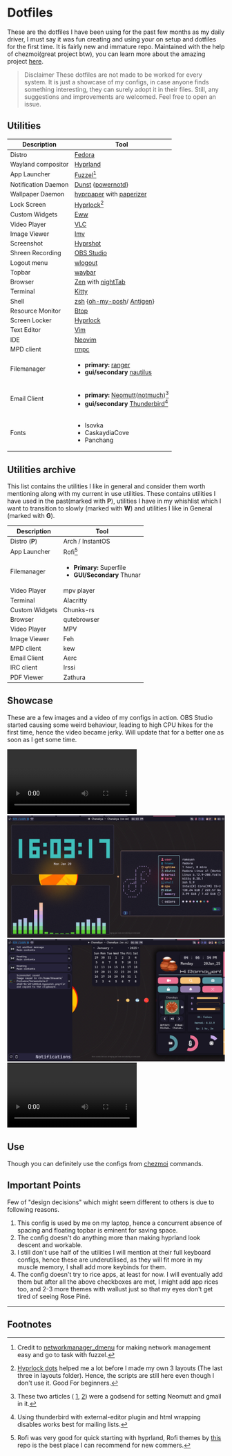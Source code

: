 # Dotfiles

These are the dotfiles I have been using for the past few months as my daily driver, I must say it was fun
creating and using your on setup and dotfiles for the first time. It is fairly new and
immature repo. Maintained with the help of chezmoi(great project btw), you can learn more about the amazing
project [here](https://www.chezmoi.io).
> Disclaimer
These dotfiles are not made to be worked for every system. It is just a showcase of my configs, in case
anyone finds something interesting, they can surely adopt it in their files. Still, any suggestions and
improvements are welcomed. Feel free to open an issue.

## Utilities

| Description   | Tool          |
| ------------- | ------------- |
| Distro        | [Fedora](https://fedoraproject.org/)       |
| Wayland compositor  |   [Hyprland](https://hyprland.org/) |
| App Launcher | [Fuzzel](https://codeberg.org/dnkl/fuzzel)[^1] |
| Notification Daemon| [Dunst](https://dunst-project.org/) {[powernotd](https://lib.rs/crates/powernotd)}|
| Wallpaper Daemon | [hyprpaper](https://wiki.hyprland.org/Hypr-Ecosystem/hyprpaper/) with [paperizer](https://gitlab.com/imn1/paperizer) |
| Lock Screen | [Hyprlock](https://wiki.hyprland.org/Hypr-Ecosystem/hyprlock/)[^2] |
| Custom Widgets | [Eww](https://github.com/elkowar/eww) |
| Video Player| [VLC](https://www.videolan.org/) |
| Image Viewer | [Imv](https://sr.ht/~exec64/imv/) |
| Screenshot| [Hyprshot](https://github.com/Gustash/Hyprshot) |
| Shreen Recording | [OBS Studio](https://obsproject.com/) |
| Logout menu | [wlogout](https://github.com/ArtsyMacaw/wlogout) |
| Topbar | [waybar](https://github.com/Alexays/Waybar/) |
|Browser | [Zen](https://zen-browser.app/) with [nightTab](https://addons.mozilla.org/en-US/firefox/addon/nighttab/?utm_source=addons.mozilla.org&utm_medium=referral&utm_content=collection)|
|Terminal | [Kitty](https://sw.kovidgoyal.net/kitty/)|
| Shell | [zsh](https://zsh.sourceforge.io/) {[oh-my-posh](https://ohmyposh.dev/)/ [Antigen](https://github.com/zsh-users/antigen)}|
| Resource Monitor| [Btop](https://github.com/aristocratos/btop)|
| Screen Locker | [Hyprlock](https://github.com/hyprwm/hyprlock) |
|Text Editor | [Vim](https://www.vim.org/) |
|IDE| [Neovim](https://neovim.io/) |
|MPD client| [rmpc](https://mierak.github.io/rmpc/) |
| Filemanager | <ul><li><b>primary:</b> [ranger](https://github.com/ranger/ranger) </li><li><b>gui/secondary</b> [nautilus](https://apps.gnome.org/Nautilus/) </li></ul> |
| Email Client | <ul><li><b>primary:</b> [Neomutt](https://neomutt.org/)([notmuch](https://notmuchmail.org/))[^3] </li><li><b>gui/secondary</b> [Thunderbird](https://www.thunderbird.net/en-US/)[^4]</li></ul> |
| Fonts | <ul><li>Isovka</li><li>CaskaydiaCove</li><li>Panchang</li></ul> |

## Utilities archive

This list contains the utilities I like in general and consider them worth
mentioning along with my current in use utilities. These contains utilities
I have used in the past(marked with **P**), utilities I
have in my whishlist which I want to transition to slowly (marked with **W**) and 
utilities I like in General (marked with **G**).

| Description | Tool |
| ------------- | ------------- |
| Distro (**P**)        | Arch / InstantOS |
| App Launcher | Rofi[^5]|
| Filemanager | <ul><li><b>Primary:</b> Superfile </li><li><b>GUI/Secondary</b> Thunar </li></ul>
| Video Player| mpv player |
|Terminal | Alacritty|
| Custom Widgets | Chunks-rs |
|Browser | qutebrowser|
| Video Player| MPV |
| Image Viewer | Feh |
|MPD client| kew |
|Email Client | Aerc |
| IRC client | Irssi |
|PDF Viewer | Zathura |

## Showcase

These are a few images and a video of my configs in action. OBS Studio started causing some weird
behaviour, leading to high CPU hikes for the first time, hence the video became jerky. Will update that
for a better one as soon as I get some time.

![](./assets/screenshots/showcase.mp4)
![utilities](./assets/screenshots/2025-01-20-160316_hyprshot.png)
![widgets](./assets/screenshots/2025-01-20-160653_hyprshot.png)
![](./assets/screenshots/wlogout.mp4)

## Use

Though you can definitely use the configs from [chezmoi](https://www.chezmoi.io/user-guide/daily-operations/#install-chezmoi-and-your-dotfiles-on-a-new-machine-with-a-single-command) commands.

## Important Points
Few of "design decisions" which might seem different to others is due to following reasons.
1. This config is used by me on my laptop, hence a concurrent absence of spacing and floating
topbar is eminent for saving space.
2. The config doesn't do anything more than making hyprland look descent and workable.
3. I still don't use half of the utilities I will mention at their full keyboard configs, hence these
are underutilised, as they will fit more in my muscle memory, I shall add more keybinds for them.
4. The config doesn't try to rice apps, at least for now. I will eventually add them but after all the
above checkboxes are met, I might add app rices too, and 2-3 more themes with wallust just so that my eyes
don't get tired of seeing Rose Piné.

---
## Footnotes

[^1]: Credit to [networkmanager_dmenu](https://github.com/firecat53/networkmanager-dmenu) for making network management
easy and go to task with fuzzel.
[^2]: [Hyprlock dots](https://github.com/mahaveergurjar/Hyprlock-Dots) helped me a lot before I made my own 3 layouts (The last three in layouts folder).
Hence, the scripts are still here even though I don't use it. Good For beginners.
[^3]: These two articles ( [1](https://gideonwolfe.com/posts/workflow/neomutt/intro/), [2](https://www.jevy.org/articles/neomutt-lieer-notmuch/)) were a godsend for setting Neomutt and gmail in it.
[^4]: Using thunderbird with external-editor plugin and html wrapping disables
works best for mailing lists.
[^5]: Rofi was very good for quick starting with hyprland, Rofi themes by [this](https://github.com/adi1090x/rofi) repo
is the best place I can recommend for new commers.
